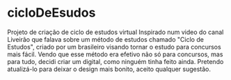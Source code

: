 # cicloDeEsudos
Projeto de criação de ciclo de estudos virtual
Inspirado num video do canal Liveirão que falava sobre um método de estudos chamado "Ciclo de Estudos", 
criado por um brasileiro visando tornar o estudo para concursos
mais fácil. Vendo que esse método era efetivo não só para concursos, mas para tudo, decidi criar um digital, 
como ninguém tinha feito ainda. 
Pretendo atualizá-lo para deixar o design mais bonito, aceito qualquer sugestão.
